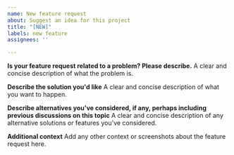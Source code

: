 ```yaml
---
name: New feature request
about: Suggest an idea for this project
title: "[NEW]"
labels: new feature
assignees: ''

---
```


**Is your feature request related to a problem? Please describe.**
A clear and concise description of what the problem is. 

**Describe the solution you'd like**
A clear and concise description of what you want to happen.

**Describe alternatives you've considered, if any, perhaps including previous discussions on this topic**
A clear and concise description of any alternative solutions or features you've considered.

**Additional context**
Add any other context or screenshots about the feature request here.
